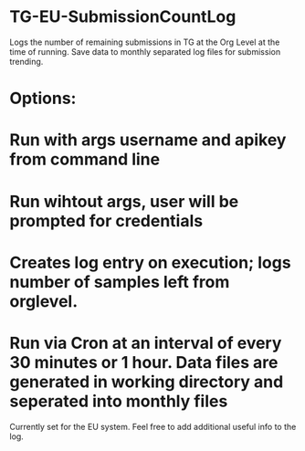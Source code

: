 # TG-EU-SubmissionCountLog
Logs the number of remaining submissions in TG at the Org Level at the time of running.  Save data to monthly separated log files for submission trending. 

# Options:
  # Run with args username and apikey from command line
  # Run wihtout args,  user will be prompted for credentials
  
# Creates log entry on execution;  logs number of samples left from orglevel.

# Run via Cron at an interval of every 30 minutes or 1 hour.  Data files are generated in working directory and seperated into monthly files

Currently set for the EU system.  Feel free to add additional useful info to the log.
